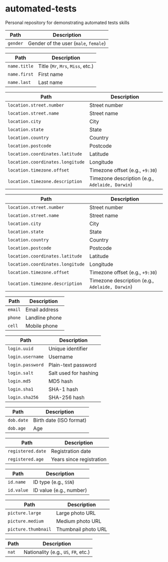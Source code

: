 # automated-tests
Personal repository for demonstrating automated tests skills




| Path     | Description                           |
| -------- | ------------------------------------- |
| `gender` | Gender of the user (`male`, `female`) |

| Path         | Description                       |
| ------------ | --------------------------------- |
| `name.title` | Title (`Mr`, `Mrs`, `Miss`, etc.) |
| `name.first` | First name                        |
| `name.last`  | Last name                         |

| Path                             | Description                                     |
| -------------------------------- | ----------------------------------------------- |
| `location.street.number`         | Street number                                   |
| `location.street.name`           | Street name                                     |
| `location.city`                  | City                                            |
| `location.state`                 | State                                           |
| `location.country`               | Country                                         |
| `location.postcode`              | Postcode                                        |
| `location.coordinates.latitude`  | Latitude                                        |
| `location.coordinates.longitude` | Longitude                                       |
| `location.timezone.offset`       | Timezone offset (e.g., `+9:30`)                 |
| `location.timezone.description`  | Timezone description (e.g., `Adelaide, Darwin`) |

| Path                             | Description                                     |
| -------------------------------- | ----------------------------------------------- |
| `location.street.number`         | Street number                                   |
| `location.street.name`           | Street name                                     |
| `location.city`                  | City                                            |
| `location.state`                 | State                                           |
| `location.country`               | Country                                         |
| `location.postcode`              | Postcode                                        |
| `location.coordinates.latitude`  | Latitude                                        |
| `location.coordinates.longitude` | Longitude                                       |
| `location.timezone.offset`       | Timezone offset (e.g., `+9:30`)                 |
| `location.timezone.description`  | Timezone description (e.g., `Adelaide, Darwin`) |

| Path    | Description    |
| ------- | -------------- |
| `email` | Email address  |
| `phone` | Landline phone |
| `cell`  | Mobile phone   |

| Path             | Description           |
| ---------------- | --------------------- |
| `login.uuid`     | Unique identifier     |
| `login.username` | Username              |
| `login.password` | Plain-text password   |
| `login.salt`     | Salt used for hashing |
| `login.md5`      | MD5 hash              |
| `login.sha1`     | SHA-1 hash            |
| `login.sha256`   | SHA-256 hash          |

| Path       | Description             |
| ---------- | ----------------------- |
| `dob.date` | Birth date (ISO format) |
| `dob.age`  | Age                     |

| Path              | Description              |
| ----------------- | ------------------------ |
| `registered.date` | Registration date        |
| `registered.age`  | Years since registration |

| Path       | Description             |
| ---------- | ----------------------- |
| `id.name`  | ID type (e.g., `SSN`)   |
| `id.value` | ID value (e.g., number) |

| Path                | Description         |
| ------------------- | ------------------- |
| `picture.large`     | Large photo URL     |
| `picture.medium`    | Medium photo URL    |
| `picture.thumbnail` | Thumbnail photo URL |

| Path  | Description                          |
| ----- | ------------------------------------ |
| `nat` | Nationality (e.g., `US`, `FR`, etc.) |
